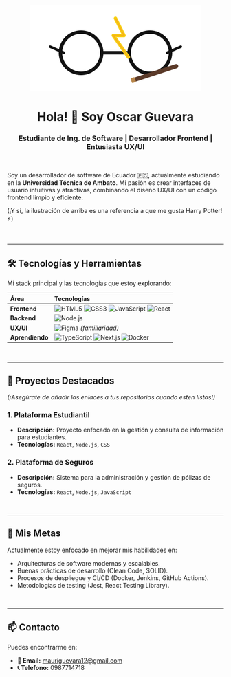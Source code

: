 <p align="center">
  <img src="ilustracion.svg" alt="Ilustración de perfil de Oscar Guevara" width="400"/>
</p>

<h1 align="center">Hola! 👋 Soy Oscar Guevara</h1>
<h3 align="center">Estudiante de Ing. de Software | Desarrollador Frontend | Entusiasta UX/UI</h3>

<br>

Soy un desarrollador de software de Ecuador 🇪🇨, actualmente estudiando en la **Universidad Técnica de Ambato**. Mi pasión es crear interfaces de usuario intuitivas y atractivas, combinando el diseño UX/UI con un código frontend limpio y eficiente.

(¡Y sí, la ilustración de arriba es una referencia a que me gusta Harry Potter! ⚡)

<br>

---

## 🛠️ Tecnologías y Herramientas

Mi stack principal y las tecnologías que estoy explorando:

| Área | Tecnologías |
| :--- | :--- |
| **Frontend** | ![HTML5](https://img.shields.io/badge/HTML5-E34F26?style=for-the-badge&logo=html5&logoColor=white) ![CSS3](https://img.shields.io/badge/CSS3-1572B6?style=for-the-badge&logo=css3&logoColor=white) ![JavaScript](https://img.shields.io/badge/JavaScript-F7DF1E?style=for-the-badge&logo=javascript&logoColor=black) ![React](https://img.shields.io/badge/React-61DAFB?style=for-the-badge&logo=react&logoColor=black) |
| **Backend** | ![Node.js](https://img.shields.io/badge/Node.js-339933?style=for-the-badge&logo=node.js&logoColor=white) |
| **UX/UI** | ![Figma](https://img.shields.io/badge/Figma-F24E1E?style=for-the-badge&logo=figma&logoColor=white) *(familiaridad)* |
| **Aprendiendo** | ![TypeScript](https://img.shields.io/badge/TypeScript-3178C6?style=for-the-badge&logo=typescript&logoColor=white) ![Next.js](https://img.shields.io/badge/Next.js-000000?style=for-the-badge&logo=nextdotjs&logoColor=white) ![Docker](https://img.shields.io/badge/Docker-2496ED?style=for-the-badge&logo=docker&logoColor=white) |

<br>

---

## 🚀 Proyectos Destacados

*(¡Asegúrate de añadir los enlaces a tus repositorios cuando estén listos!)*

### 1. Plataforma Estudiantil
* **Descripción:** Proyecto enfocado en la gestión y consulta de información para estudiantes.
* **Tecnologías:** `React`, `Node.js`, `CSS`

### 2. Plataforma de Seguros
* **Descripción:** Sistema para la administración y gestión de pólizas de seguros.
* **Tecnologías:** `React`, `Node.js`, `JavaScript`

<br>

---

## 🌱 Mis Metas

Actualmente estoy enfocado en mejorar mis habilidades en:
* Arquitecturas de software modernas y escalables.
* Buenas prácticas de desarrollo (Clean Code, SOLID).
* Procesos de despliegue y CI/CD (Docker, Jenkins, GitHub Actions).
* Metodologías de testing (Jest, React Testing Library).

<br>

---

## 📫 Contacto

Puedes encontrarme en:

* **📧 Email:** [mauriguevara12@gmail.com](mailto:mauriguevara12@gmail.com)
* **📞 Telefono:** 0987714718